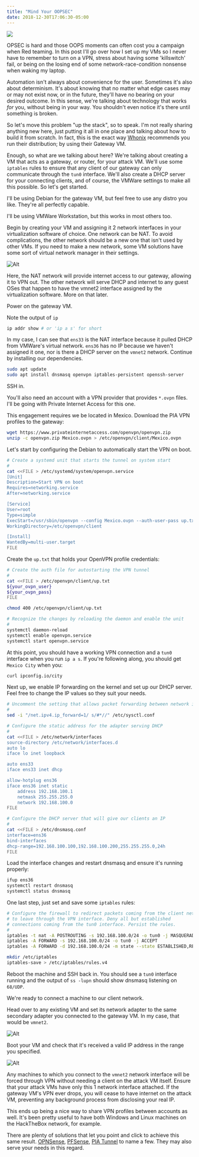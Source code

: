 ```yaml
---
title: "Mind Your OOPSEC"
date: 2018-12-30T17:06:30-05:00
---
```


![](title.png)

OPSEC is hard and those OOPS moments can often cost you a campaign when Red teaming. In this post
I'll go over how I set up my VMs so I never have to remember to turn on a VPN, stress about having
some 'killswitch' fail, or being on the losing end of some network-race-condition nonsense when
waking my laptop.


Automation isn't always about convenience for the user. Sometimes it's also about determinism. It's
about knowing that no matter what edge cases may or may not exist now, or in the future, they'll
have no bearing on your desired outcome. In this sense, we're talking about technology that works
_for_ you, without being in your way. You shouldn't even notice it's there until something is broken.

So let's move this problem "up the stack", so to speak. I'm not really sharing anything new here,
just putting it all in one place and talking about how to build it from scratch. In fact, this is
the exact way [Whonix](https://www.whonix.org/wiki/About#Security_by_Isolation) 
recommends you run their distribution; by using their Gateway VM.

Enough, so what are we talking about here? We're talking about creating a VM that acts as a
gateway, or router, for your attack VM. We'll use some `iptables` rules to ensure that any client
of our gateway can only communicate through the `tun0` interface. We'll also create a DHCP server
for your connecting clients, and of course, the VMWare settings to make all this possible. So let's
get started. 

I'll be using Debian for the gateway VM, but feel free to use any distro you like. They're all
perfectly capable.

I'll be using VMWare Workstation, but this works in most others too. 

Begin by creating your VM and assigning it 2 network interfaces in your virtualization software of
choice. One network can be NAT. To avoid complications, the other network should be a new one that
isn't used by other VMs. If you need to make a new network, some VM solutions have some sort of
virtual network manager in their settings.

![Alt](1.png)


Here, the NAT network will provide internet access to our gateway, allowing it to VPN out. The
other network will serve DHCP and internet to any guest OSes that happen to have the vmnet2
interface assigned by the virtualization software. More on that later.

Power on the gateway VM.

Note the output of `ip`

```bash
ip addr show # or 'ip a s' for short
```

In my case, I can see that `ens33` is the NAT interface because it pulled DHCP from VMWare's virtual
network. `ens36` has no IP because we haven't assigned it one, nor is there a DHCP server on the
`vmnet2` network. Continue by installing our dependencies.

```bash
sudo apt update
sudo apt install dnsmasq openvpn iptables-persistent openssh-server
```

SSH in.

You'll also need an account with a VPN provider that provides `*.ovpn` files. I'll be going with
Private Internet Access for this one.

This engagement requires we be located in Mexico.
Download the PIA VPN profiles to the gateway:

```bash
wget https://www.privateinternetaccess.com/openvpn/openvpn.zip
unzip -c openvpn.zip Mexico.ovpn > /etc/openvpn/client/Mexico.ovpn
```
Let's start by configuring the Debian to automatically start the VPN on boot. 

```bash
# Create a systemd unit that starts the tunnel on system start
#
cat <<FILE > /etc/systemd/system/openvpn.service
[Unit]
Description=Start VPN on boot
Requires=networking.service
After=networking.service

[Service]
User=root
Type=simple
ExecStart=/usr/sbin/openvpn --config Mexico.ovpn --auth-user-pass up.txt
WorkingDirectory=/etc/openvpn/client

[Install]
WantedBy=multi-user.target
FILE
```

Create the `up.txt` that holds your OpenVPN profile credentials:

```bash
# Create the auth file for autostarting the VPN tunnel
#
cat <<FILE > /etc/openvpn/client/up.txt
${your_ovpn_user}
${your_ovpn_pass}
FILE

chmod 400 /etc/openvpn/client/up.txt

# Recognize the changes by reloading the daemon and enable the unit
#
systemctl daemon-reload
systemctl enable openvpn.service
systemctl start openvpn.service
```

At this point, you should have a working VPN connection and a `tun0` interface when you run `ip a s`.
If you're following along, you should get `Mexico City` when you:

```bash
curl ipconfig.io/city
```

Next up, we enable IP forwarding on the kernel and set up our DHCP server. Feel free to change the
IP values so they suit your needs.

```bash
# Uncomment the setting that allows packet forwarding between network interfaces
#
sed -i "/net.ipv4.ip_forward=1/ s/#*//" /etc/sysctl.conf

# Configure the static address for the adapter serving DHCP
#
cat <<FILE > /etc/network/interfaces
source-directory /etc/network/interfaces.d
auto lo
iface lo inet loopback

auto ens33
iface ens33 inet dhcp

allow-hotplug ens36
iface ens36 inet static
    address 192.168.100.1
    netmask 255.255.255.0
    network 192.168.100.0
FILE

# Configure the DHCP server that will give our clients an IP
#
cat <<FILE > /etc/dnsmasq.conf
interface=ens36
bind-interfaces
dhcp-range=192.168.100.100,192.168.100.200,255.255.255.0,24h
FILE
```

Load the interface changes and restart dnsmasq and ensure it's running properly:

```bash
ifup ens36
systemctl restart dnsmasq
systemctl status dnsmasq
```

One last step, just set and save some `iptables` rules:

```bash
# Configure the firewall to redirect packets coming from the client net
# to leave through the VPN interface. Deny all but established
# connections coming from the tun0 interface. Persist the rules.
#
iptables -t nat -A POSTROUTING -s 192.168.100.0/24 -o tun0 -j MASQUERADE
iptables -A FORWARD -s 192.168.100.0/24 -o tun0 -j ACCEPT
iptables -A FORWARD -d 192.168.100.0/24 -m state --state ESTABLISHED,RELATED -i tun0 -j ACCEPT

mkdir /etc/iptables
iptables-save > /etc/iptables/rules.v4
```

Reboot the machine and SSH back in. You should see a `tun0` interface running and the output of
`ss -lupn` should show dnsmasq listening on `68/UDP`.

We're ready to connect a machine to our client network.

Head over to any existing VM and set its network adapter to the same secondary adapter you
connected to the gateway VM. In my case, that would be `vmnet2`.

![Alt](2.png)

Boot your VM and check that it's received a valid IP address in the range you specified.

![Alt](3.png)

Any machines to which you connect to the `vmnet2` network interface will be forced
through VPN without needing a client on the attack VM itself. Ensure that your attack VMs have only
this 1 network interface attached. If the gateway VM's VPN ever drops, you will cease to have
internet on the attack VM, preventing any background process from disclosing your real IP.

This ends up being a nice way to share VPN profiles between accounts as well. It's been pretty
useful to have both Windows and Linux machines on the HackTheBox network, for example.

There are plenty of solutions that let you point and click to achieve this same result. [OPNSense](https://opnsense.org/users/get-started/),
[PFSense](https://www.pfsense.org/), [PIA Tunnel](https://github.com/KaiserSoft/PIA-Tunnel) to name
a few. They may also serve your needs in this regard.
